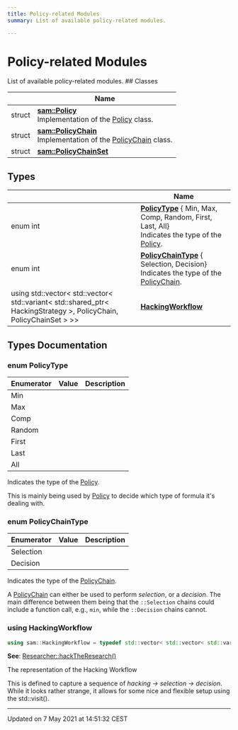 ```yaml
---
title: Policy-related Modules
summary: List of available policy-related modules. 

---
```


# Policy-related Modules

List of available policy-related modules. ## Classes

|                | Name           |
| -------------- | -------------- |
| struct | **[sam::Policy](/doxygen/Classes/structsam_1_1_policy/)** <br>Implementation of the [Policy]() class.  |
| struct | **[sam::PolicyChain](/doxygen/Classes/structsam_1_1_policy_chain/)** <br>Implementation of the [PolicyChain]() class.  |
| struct | **[sam::PolicyChainSet](/doxygen/Classes/structsam_1_1_policy_chain_set/)**  |

## Types

|                | Name           |
| -------------- | -------------- |
| enum int | **[PolicyType](/doxygen/Modules/group___policies/#enum-policytype)** { Min, Max, Comp, Random, First, Last, All}<br>Indicates the type of the [Policy](/doxygen/Classes/structsam_1_1_policy/).  |
| enum int | **[PolicyChainType](/doxygen/Modules/group___policies/#enum-policychaintype)** { Selection, Decision}<br>Indicates the type of the [PolicyChain](/doxygen/Classes/structsam_1_1_policy_chain/).  |
| using std::vector< std::vector< std::variant< std::shared_ptr< HackingStrategy >, PolicyChain, PolicyChainSet > >> | **[HackingWorkflow](/doxygen/Modules/group___policies/#using-hackingworkflow)**  |

## Types Documentation

### enum PolicyType

| Enumerator | Value | Description |
| ---------- | ----- | ----------- |
| Min | |   |
| Max | |   |
| Comp | |   |
| Random | |   |
| First | |   |
| Last | |   |
| All | |   |



Indicates the type of the [Policy](/doxygen/Classes/structsam_1_1_policy/). 

This is mainly being used by [Policy](/doxygen/Classes/structsam_1_1_policy/) to decide which type of formula it's dealing with. 


### enum PolicyChainType

| Enumerator | Value | Description |
| ---------- | ----- | ----------- |
| Selection | |   |
| Decision | |   |



Indicates the type of the [PolicyChain](/doxygen/Classes/structsam_1_1_policy_chain/). 

A [PolicyChain](/doxygen/Classes/structsam_1_1_policy_chain/) can either be used to perform _selection_, or a _decision_. The main difference between them being that the `::Selection` chains could include a function call, e.g., `min`, while the `::Decision` chains cannot. 


### using HackingWorkflow

```cpp
using sam::HackingWorkflow = typedef std::vector< std::vector< std::variant<std::shared_ptr<HackingStrategy>, PolicyChain, PolicyChainSet> >>;
```


**See**: [Researcher::hackTheResearch()](/doxygen/Classes/classsam_1_1_researcher/#function-hacktheresearch)

The representation of the Hacking Workflow

This is defined to capture a sequence of _hacking → selection → decision_. While it looks rather strange, it allows for some nice and flexible setup using the std::visit().







-------------------------------

Updated on  7 May 2021 at 14:51:32 CEST